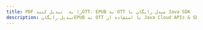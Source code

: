 ---title: PDF را به  تبدیل کنیدOTT، EPUB به OTT مبدل رایگان یا Java SDKdescription: تبدیل رایگانEPUB به OTT با استفاده از Java Cloud APIs & SDK همچنین اسناد PDF را در Cloud ایجاد، ویرایش و رندر کنید.---